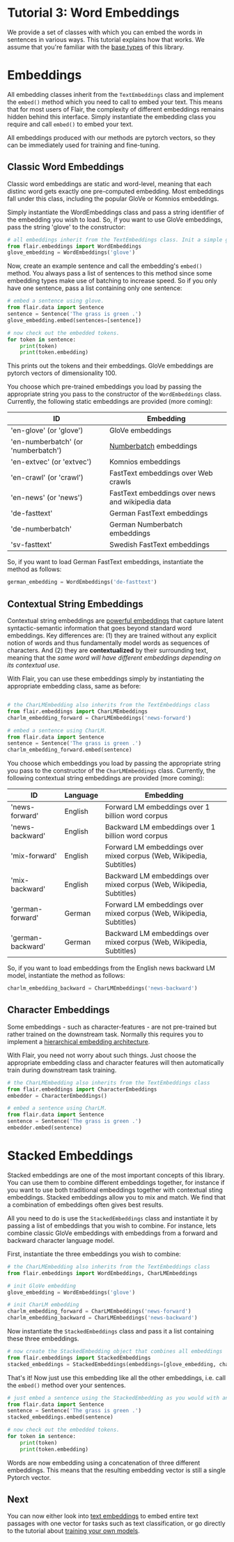 # Tutorial 3: Word Embeddings

We provide a set of classes with which you can embed the words in sentences in various ways. This tutorial explains
how that works. We assume that you're familiar with the [base types](/resources/docs/TUTORIAL_BASICS.md) of this library.  


# Embeddings

All embedding 
classes inherit from the `TextEmbeddings` class and implement the `embed()` method which you need to call 
to embed your text. This means that for most users of Flair, the complexity of different embeddings remains hidden 
behind this interface. Simply instantiate the embedding class you require and call `embed()` to embed your text.

All embeddings produced with our methods are pytorch vectors, so they can be immediately used for training and 
fine-tuning.

## Classic Word Embeddings

Classic word embeddings are static and word-level, meaning that each distinc word gets exactly one pre-computed 
embedding. Most embeddings fall under this class, including the popular GloVe or Komnios embeddings. 

Simply instantiate the WordEmbeddings class and pass a string identifier of the embedding you wish to load. So, if 
you want to use GloVe embeddings, pass the string 'glove' to the constructor: 

```python
# all embeddings inherit from the TextEmbeddings class. Init a simple glove embedding.
from flair.embeddings import WordEmbeddings
glove_embedding = WordEmbeddings('glove')
```
Now, create an example sentence and call the embedding's `embed()` method. You always pass a list of sentences to 
this method since some embedding types make use of batching to increase speed. So if you only have one sentence, 
pass a list containing only one sentence:

```python
# embed a sentence using glove.
from flair.data import Sentence
sentence = Sentence('The grass is green .')
glove_embedding.embed(sentences=[sentence])

# now check out the embedded tokens.
for token in sentence:
    print(token)
    print(token.embedding)
```

This prints out the tokens and their embeddings. GloVe embeddings are pytorch vectors of dimensionality 100.

You choose which pre-trained embeddings you load by passing the appropriate 
string you pass to the constructor of the `WordEmbeddings` class. Currently, the following static embeddings
are provided (more coming): 
 
| ID | Embedding | 
| -------------  | ------------- |
| 'en-glove' (or 'glove') | GloVe embeddings |
| 'en-numberbatch' (or 'numberbatch') | [Numberbatch](https://github.com/commonsense/conceptnet-numberbatch) embeddings |
| 'en-extvec' (or 'extvec') | Komnios embeddings |
| 'en-crawl' (or 'crawl')  | FastText embeddings over Web crawls |
| 'en-news' (or 'news')  | FastText embeddings over news and wikipedia data |
| 'de-fasttext' | German FastText embeddings |
| 'de-numberbatch' | German Numberbatch embeddings |
| 'sv-fasttext' | Swedish FastText embeddings |

So, if you want to load German FastText embeddings, instantiate the method as follows:

```python
german_embedding = WordEmbeddings('de-fasttext')
```

## Contextual String Embeddings


Contextual string embeddings are [powerful embeddings](https://drive.google.com/file/d/17yVpFA7MmXaQFTe-HDpZuqw9fJlmzg56/view?usp=sharing)
 that capture latent syntactic-semantic information that goes beyond
standard word embeddings. Key differences are: (1) they are trained without any explicit notion of words and
thus fundamentally model words as sequences of characters. And (2) they are **contextualized** by their
surrounding text, meaning that the *same word will have different embeddings depending on its
contextual use*.

With Flair, you can use these embeddings simply by instantiating the appropriate embedding class, same as before:

```python

# the CharLMEmbedding also inherits from the TextEmbeddings class
from flair.embeddings import CharLMEmbeddings
charlm_embedding_forward = CharLMEmbeddings('news-forward')

# embed a sentence using CharLM.
from flair.data import Sentence
sentence = Sentence('The grass is green .')
charlm_embedding_forward.embed(sentence)
```

You choose which embeddings you load by passing the appropriate 
string you pass to the constructor of the `CharLMEmbeddings` class. Currently, the following contextual string
 embeddings
are provided (more coming): 
 
| ID | Language | Embedding | 
| -------------     | ------------- | ------------- |
| 'news-forward'    | English | Forward LM embeddings over 1 billion word corpus |
| 'news-backward'   | English | Backward LM embeddings over 1 billion word corpus |
| 'mix-forward'     | English | Forward LM embeddings over mixed corpus (Web, Wikipedia, Subtitles) |
| 'mix-backward'    | English | Backward LM embeddings over mixed corpus (Web, Wikipedia, Subtitles) |
| 'german-forward'  | German  | Forward LM embeddings over mixed corpus (Web, Wikipedia, Subtitles) |
| 'german-backward' | German  | Backward LM embeddings over mixed corpus (Web, Wikipedia, Subtitles) |

So, if you want to load embeddings from the English news backward LM model, instantiate the method as follows:

```python
charlm_embedding_backward = CharLMEmbeddings('news-backward')
```


## Character Embeddings

Some embeddings - such as character-features - are not pre-trained but rather trained on the downstream task. Normally
this requires you to implement a [hierarchical embedding architecture](http://neuroner.com/NeuroNERengine_with_caption_no_figure.png). 

With Flair, you need not worry about such things. Just choose the appropriate
embedding class and character features will then automatically train during downstream task training. 

```python
# the CharLMEmbedding also inherits from the TextEmbeddings class
from flair.embeddings import CharacterEmbeddings
embedder = CharacterEmbeddings()

# embed a sentence using CharLM.
from flair.data import Sentence
sentence = Sentence('The grass is green .')
embedder.embed(sentence)
```

# Stacked Embeddings

Stacked embeddings are one of the most important concepts of this library. You can use them to combine different embeddings
together, for instance if you want to use both traditional embeddings together with contextual sting embeddings. 
Stacked embeddings allow you to mix and match. We find that a combination of embeddings often gives best results. 

All you need to do is use the `StackedEmbeddings` class and instantiate it by passing a list of embeddings that you wish 
to combine. For instance, lets combine classic GloVe embeddings with embeddings from a forward and backward 
character language model.

First, instantiate the three embeddings you wish to combine: 

```python
# the CharLMEmbedding also inherits from the TextEmbeddings class
from flair.embeddings import WordEmbeddings, CharLMEmbeddings

# init GloVe embedding
glove_embedding = WordEmbeddings('glove')

# init CharLM embedding
charlm_embedding_forward = CharLMEmbeddings('news-forward')
charlm_embedding_backward = CharLMEmbeddings('news-backward')
```

Now instantiate the `StackedEmbeddings` class and pass it a list containing these three embeddings.

```python
# now create the StackedEmbedding object that combines all embeddings
from flair.embeddings import StackedEmbeddings
stacked_embeddings = StackedEmbeddings(embeddings=[glove_embedding, charlm_embedding_forward, charlm_embedding_backward])
```

That's it! Now just use this embedding like all the other embeddings, i.e. call the `embed()` method over your sentences.

```python
# just embed a sentence using the StackedEmbedding as you would with any single embedding.
from flair.data import Sentence
sentence = Sentence('The grass is green .')
stacked_embeddings.embed(sentence)

# now check out the embedded tokens.
for token in sentence:
    print(token)
    print(token.embedding)
```

Words are now embedding using a concatenation of three different embeddings. This means that the resulting embedding
vector is still a single Pytorch vector. 


## Next 

You can now either look into [text embeddings](/resources/docs/TUTORIAL_TEXT_EMBEDDINGS.md) to embed entire text passages
with one vector for tasks such as text classification, or go directly to the tutorial about 
[training your own models](/resources/docs/TUTORIAL_TRAINING_A_MODEL.md). 

